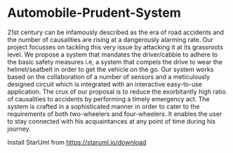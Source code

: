 # Automobile-Prudent-System
21st century can be infamously described as the era of road accidents and the number of causalities
are rising at a dangerously alarming rate. Our project focusses on tackling this very issue by
attacking it at its grassroots level. We propose a system that mandates the driver/cabbie to adhere to
the basic safety measures i.e, a system that compels the drive to wear the helmet/seatbelt in order to
get the vehicle on the go. Our system works based on the collaboration of a number of sensors and a
meticulously designed circuit which is integrated with an interactive easy-to-use application. The
crux of our proposal is to reduce the exorbitantly high ratio of causalities to accidents by
performing a timely emergency act. The system is crafted in a sophisticated manner in order to cater
to the requirements of both two-wheelers and four-wheelers. It enables the user to stay connected
with his acquaintances at any point of time during his journey. 

Install StarUml from https://staruml.io/download
